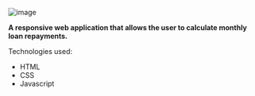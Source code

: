 ![image](https://user-images.githubusercontent.com/57599008/198896784-3a554af1-40e0-424d-abe0-8eb5ec58e64a.png)

**A responsive web application that allows the user to calculate monthly loan repayments.**

Technologies used:
  - HTML
  - CSS
  - Javascript

